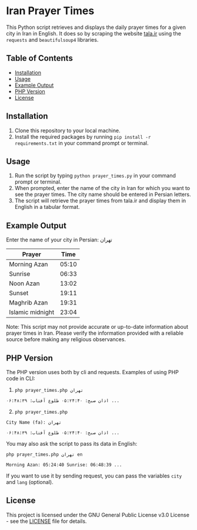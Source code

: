# Iran Prayer Times

This Python script retrieves and displays the daily prayer times for a given city in Iran in English. It does so by scraping the website [tala.ir](https://www.tala.ir/prayer-times/) using the `requests` and `beautifulsoup4` libraries.

## Table of Contents

- [Installation](#installation)
- [Usage](#usage)
- [Example Output](#example-output)
- [PHP Version](#example-output)
- [License](#license)

## Installation

1. Clone this repository to your local machine.
2. Install the required packages by running `pip install -r requirements.txt` in your command prompt or terminal.

## Usage

1. Run the script by typing `python prayer_times.py` in your command prompt or terminal.
2. When prompted, enter the name of the city in Iran for which you want to see the prayer times. The city name should be entered in Persian letters.
3. The script will retrieve the prayer times from tala.ir and display them in English in a tabular format.

## Example Output

Enter the name of your city in Persian: تهران

Prayer              | Time
------------------- | -----
Morning Azan        | 05:10
Sunrise             | 06:33
Noon Azan           | 13:02
Sunset              | 19:11
Maghrib Azan        | 19:31
Islamic midnight    | 23:04


Note: This script may not provide accurate or up-to-date information about prayer times in Iran. Please verify the information provided with a reliable source before making any religious observances.

## PHP Version
The PHP version uses both by cli and requests.
Examples of using PHP code in CLI:
1. `php prayer_times.php تهران`

`اذان صبح: ۰۵:۲۴:۴۰
طلوع آفتاب: ۰۶:۴۸:۳۹
...`

2. `php prayer_times.php`

`City Name (fa): تهران`

`اذان صبح: ۰۵:۲۴:۴۰
طلوع آفتاب: ۰۶:۴۸:۳۹
...`

You may also ask the script to pass its data in English:

`php prayer_times.php تهران en`

`Morning Azan: 05:24:40
Sunrise: 06:48:39
...`

If you want to use it by sending request, you can pass the variables `city` and `lang` (optional).

## License

This project is licensed under the GNU General Public License v3.0 License - see the [LICENSE](https://github.com/ALIILAPRO/Iran-Prayer-Times/blob/main/LICENSE) file for details.

